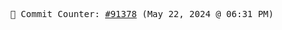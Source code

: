 <p align="center">
    <samp>
        📮 Commit Counter: <a href="https://github.com/Javascript-void0/Javascript-void0/commits/main">#91378</a> (May 22, 2024 @ 06:31 PM)
    </samp>
</p>